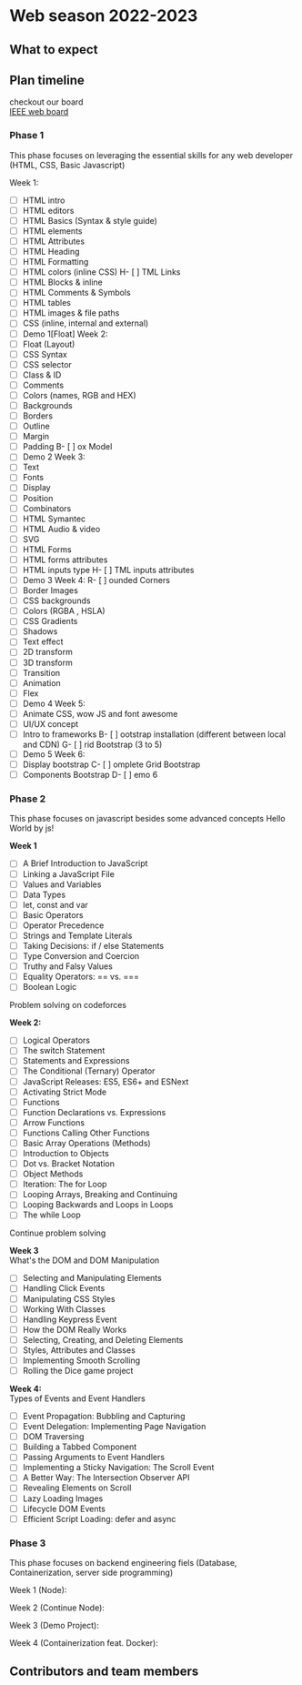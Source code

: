 # Web season 2022-2023


## What to expect

## Plan timeline
checkout our board <br/>
<a href="https://blue-temper-268.notion.site/IEEE-Web-Team-729110cfd90a45a8be5ccba0d2f6f59e">IEEE web board</a>

### Phase 1
This phase focuses on leveraging the essential skills for any web developer (HTML, CSS, Basic Javascript)

Week 1:
- [ ] HTML intro
- [ ] HTML editors
 - [ ] HTML Basics (Syntax & style guide)
 - [ ] HTML elements
 - [ ] HTML Attributes
 - [ ] HTML Heading
 - [ ] HTML Formatting
 - [ ] HTML colors (inline CSS)
 H- [ ] TML Links
 - [ ] HTML Blocks & inline
 - [ ] HTML Comments & Symbols
 - [ ] HTML tables
 - [ ] HTML images & file paths
 - [ ] CSS (inline, internal and external)
 - [ ] Demo 1[Float]
 Week 2:
 - [ ] Float (Layout)
 - [ ] CSS Syntax
 - [ ] CSS selector
 - [ ] Class & ID
 - [ ] Comments
 - [ ] Colors (names, RGB and HEX)
 - [ ] Backgrounds
 - [ ] Borders
 - [ ] Outline
 - [ ] Margin
 - [ ] Padding
 B- [ ] ox Model
 - [ ] Demo 2
Week 3:
 - [ ] Text
 - [ ] Fonts
 - [ ] Display
 - [ ] Position
 - [ ] Combinators
 - [ ] HTML Symantec
 - [ ] HTML Audio & video
 - [ ] SVG
 - [ ] HTML Forms
 - [ ] HTML forms attributes
 - [ ] HTML inputs type
 H- [ ] TML inputs attributes
 - [ ] Demo 3
Week 4:
R- [ ] ounded Corners
 - [ ] Border Images
 - [ ] CSS backgrounds
 - [ ] Colors (RGBA , HSLA)
 - [ ] CSS Gradients
 - [ ] Shadows
 - [ ] Text effect
 - [ ] 2D transform
 - [ ] 3D transform
 - [ ] Transition
 - [ ] Animation
 - [ ] Flex
 - [ ] Demo 4
Week 5:
 - [ ] Animate CSS, wow JS and font awesome
 - [ ] UI/UX concept
 - [ ] Intro to frameworks
 B- [ ] ootstrap installation (different between local and CDN)
 G- [ ] rid Bootstrap (3 to 5)
 - [ ] Demo 5
Week 6:
 - [ ] Display bootstrap
 C- [ ] omplete Grid Bootstrap
 - [ ] Components Bootstrap
 D- [ ] emo 6

### Phase 2 
This phase focuses on javascript besides some advanced concepts
Hello World by js!

<strong>Week 1 </strong> </br>

- [ ] A Brief Introduction to JavaScript
- [ ] Linking a JavaScript File
- [ ] Values and Variables
- [ ] Data Types
- [ ] let, const and var
- [ ] Basic Operators
- [ ] Operator Precedence
- [ ] Strings and Template Literals
- [ ] Taking Decisions: if / else Statements
- [ ] Type Conversion and Coercion
- [ ] Truthy and Falsy Values
- [ ] Equality Operators: == vs. ===
- [ ] Boolean Logic

Problem solving on codeforces

<strong>Week 2: </strong></br>
- [ ] Logical Operators
- [ ] The switch Statement
- [ ] Statements and Expressions
- [ ] The Conditional (Ternary) Operator
- [ ] JavaScript Releases: ES5, ES6+ and ESNext
- [ ] Activating Strict Mode
- [ ] Functions
- [ ] Function Declarations vs. Expressions
- [ ] Arrow Functions
- [ ] Functions Calling Other Functions
- [ ] Basic Array Operations (Methods)
- [ ] Introduction to Objects
- [ ] Dot vs. Bracket Notation
- [ ] Object Methods
- [ ] Iteration: The for Loop
- [ ] Looping Arrays, Breaking and Continuing
- [ ] Looping Backwards and Loops in Loops
- [ ] The while Loop

Continue problem solving 

<strong>Week 3 </strong></br>
What's the DOM and DOM Manipulation
- [ ] Selecting and Manipulating Elements
- [ ] Handling Click Events
- [ ] Manipulating CSS Styles
- [ ] Working With Classes
- [ ] Handling Keypress Event
- [ ] How the DOM Really Works
- [ ] Selecting, Creating, and Deleting Elements
- [ ] Styles, Attributes and Classes
- [ ] Implementing Smooth Scrolling
- [ ] Rolling the Dice game project

<strong>Week 4:</strong></br>
Types of Events and Event Handlers
- [ ] Event Propagation: Bubbling and Capturing
- [ ] Event Delegation: Implementing Page Navigation
- [ ] DOM Traversing
- [ ] Building a Tabbed Component
- [ ] Passing Arguments to Event Handlers
- [ ] Implementing a Sticky Navigation: The Scroll Event
- [ ] A Better Way: The Intersection Observer API
- [ ] Revealing Elements on Scroll
- [ ] Lazy Loading Images
- [ ] Lifecycle DOM Events
- [ ] Efficient Script Loading: defer and async
### Phase 3

This phase focuses on backend engineering fiels (Database, Containerization, server side programming)

Week 1 (Node): </br>


Week 2 (Continue Node): </br>

Week 3 (Demo Project): </br>


Week 4 (Containerization feat. Docker):</br>
## Contributors and team members


